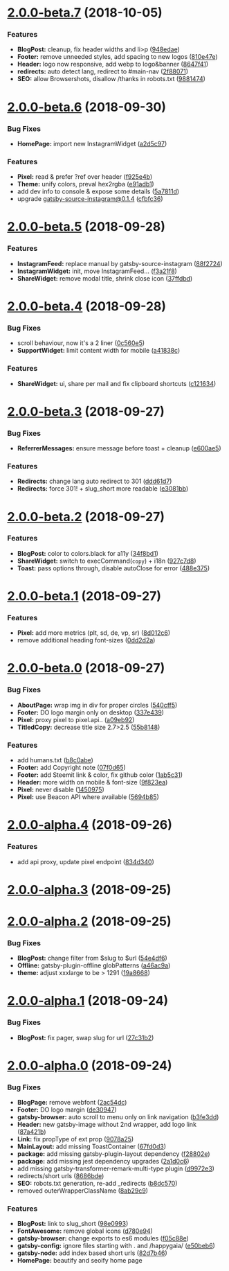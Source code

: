 <a name="2.0.0-beta.7"></a>
# [2.0.0-beta.7](https://github.com/gaiama/gaiama.org/compare/2.0.0-beta.6...2.0.0-beta.7) (2018-10-05)


### Features

* **BlogPost:** cleanup, fix header widths and li>p ([948edae](https://github.com/gaiama/gaiama.org/commit/948edae))
* **Footer:** remove unneeded styles, add spacing to new logos ([810e47e](https://github.com/gaiama/gaiama.org/commit/810e47e))
* **Header:** logo now responsive, add webp to logo&banner ([8647f41](https://github.com/gaiama/gaiama.org/commit/8647f41))
* **redirects:** auto detect lang, redirect to #main-nav ([2f88071](https://github.com/gaiama/gaiama.org/commit/2f88071))
* **SEO:** allow Browsershots, disallow /thanks in robots.txt ([9881474](https://github.com/gaiama/gaiama.org/commit/9881474))



<a name="2.0.0-beta.6"></a>
# [2.0.0-beta.6](https://github.com/gaiama/gaiama.org/compare/2.0.0-beta.5...2.0.0-beta.6) (2018-09-30)


### Bug Fixes

* **HomePage:** import new InstagramWidget ([a2d5c97](https://github.com/gaiama/gaiama.org/commit/a2d5c97))


### Features

* **Pixel:** read & prefer ?ref over header ([f925e4b](https://github.com/gaiama/gaiama.org/commit/f925e4b))
* **Theme:** unify colors, preval hex2rgba ([e91adb1](https://github.com/gaiama/gaiama.org/commit/e91adb1))
* add dev info to console & expose some details ([5a7811d](https://github.com/gaiama/gaiama.org/commit/5a7811d))
* upgrade gatsby-source-instagram@0.1.4 ([cfbfc36](https://github.com/gaiama/gaiama.org/commit/cfbfc36))



<a name="2.0.0-beta.5"></a>
# [2.0.0-beta.5](https://github.com/gaiama/gaiama.org/compare/2.0.0-beta.4...2.0.0-beta.5) (2018-09-28)


### Features

* **InstagramFeed:** replace manual by gatsby-source-instagram ([88f2724](https://github.com/gaiama/gaiama.org/commit/88f2724))
* **InstagramWidget:** init, move InstagramFeed… ([f3a21f8](https://github.com/gaiama/gaiama.org/commit/f3a21f8))
* **ShareWidget:** remove modal title, shrink close icon ([37ffdbd](https://github.com/gaiama/gaiama.org/commit/37ffdbd))



<a name="2.0.0-beta.4"></a>
# [2.0.0-beta.4](https://github.com/gaiama/gaiama.org/compare/2.0.0-beta.3...2.0.0-beta.4) (2018-09-28)


### Bug Fixes

* scroll behaviour, now it's a 2 liner ([0c560e5](https://github.com/gaiama/gaiama.org/commit/0c560e5))
* **SupportWidget:** limit content width for mobile ([a41838c](https://github.com/gaiama/gaiama.org/commit/a41838c))


### Features

* **ShareWidget:** ui, share per mail and fix clipboard shortcuts ([c121634](https://github.com/gaiama/gaiama.org/commit/c121634))



<a name="2.0.0-beta.3"></a>
# [2.0.0-beta.3](https://github.com/gaiama/gaiama.org/compare/2.0.0-beta.2...2.0.0-beta.3) (2018-09-27)


### Bug Fixes

* **ReferrerMessages:** ensure message before toast + cleanup ([e600ae5](https://github.com/gaiama/gaiama.org/commit/e600ae5))


### Features

* **Redirects:** change lang auto redirect to 301 ([ddd61d7](https://github.com/gaiama/gaiama.org/commit/ddd61d7))
* **Redirects:** force 301! + slug_short more readable ([e3081bb](https://github.com/gaiama/gaiama.org/commit/e3081bb))



<a name="2.0.0-beta.2"></a>
# [2.0.0-beta.2](https://github.com/gaiama/gaiama.org/compare/2.0.0-beta.1...2.0.0-beta.2) (2018-09-27)


### Features

* **BlogPost:** <time /> color to colors.black for a11y ([34f8bd1](https://github.com/gaiama/gaiama.org/commit/34f8bd1))
* **ShareWidget:** switch to execCommand(`copy`) + i18n ([927c7d8](https://github.com/gaiama/gaiama.org/commit/927c7d8))
* **Toast:** pass options through, disable autoClose for error ([488e375](https://github.com/gaiama/gaiama.org/commit/488e375))



<a name="2.0.0-beta.1"></a>
# [2.0.0-beta.1](https://github.com/gaiama/gaiama.org/compare/2.0.0-beta.0...2.0.0-beta.1) (2018-09-27)


### Features

* **Pixel:** add more metrics (plt, sd, de, vp, sr) ([8d012c6](https://github.com/gaiama/gaiama.org/commit/8d012c6))
* remove additional heading font-sizes ([0dd2d2a](https://github.com/gaiama/gaiama.org/commit/0dd2d2a))



<a name="2.0.0-beta.0"></a>
# [2.0.0-beta.0](https://github.com/gaiama/gaiama.org/compare/2.0.0-alpha.4...2.0.0-beta.0) (2018-09-27)


### Bug Fixes

* **AboutPage:** wrap img in div for proper circles ([540cff5](https://github.com/gaiama/gaiama.org/commit/540cff5))
* **Footer:** DO logo margin only on desktop ([337e439](https://github.com/gaiama/gaiama.org/commit/337e439))
* **Pixel:** proxy pixel to pixel.api.. ([a09eb92](https://github.com/gaiama/gaiama.org/commit/a09eb92))
* **TitledCopy:** decrease title size 2.7>2.5 ([55b8148](https://github.com/gaiama/gaiama.org/commit/55b8148))


### Features

* add humans.txt ([b8c0abe](https://github.com/gaiama/gaiama.org/commit/b8c0abe))
* **Footer:** add Copyright note ([07f0d65](https://github.com/gaiama/gaiama.org/commit/07f0d65))
* **Footer:** add Steemit link & color, fix github color ([1ab5c31](https://github.com/gaiama/gaiama.org/commit/1ab5c31))
* **Header:** more width on mobile & font-size ([9f823ea](https://github.com/gaiama/gaiama.org/commit/9f823ea))
* **Pixel:** never disable ([1450975](https://github.com/gaiama/gaiama.org/commit/1450975))
* **Pixel:** use Beacon API where available ([5694b85](https://github.com/gaiama/gaiama.org/commit/5694b85))



<a name="2.0.0-alpha.4"></a>
# [2.0.0-alpha.4](https://github.com/gaiama/gaiama.org/compare/2.0.0-alpha.3...2.0.0-alpha.4) (2018-09-26)


### Features

* add api proxy, update pixel endpoint ([834d340](https://github.com/gaiama/gaiama.org/commit/834d340))



<a name="2.0.0-alpha.3"></a>
# [2.0.0-alpha.3](https://github.com/gaiama/gaiama.org/compare/2.0.0-alpha.2...2.0.0-alpha.3) (2018-09-25)



<a name="2.0.0-alpha.2"></a>
# [2.0.0-alpha.2](https://github.com/gaiama/gaiama.org/compare/2.0.0-alpha.1...2.0.0-alpha.2) (2018-09-25)


### Bug Fixes

* **BlogPost:** change filter from $slug to $url ([54e4df6](https://github.com/gaiama/gaiama.org/commit/54e4df6))
* **Offline:** gatsby-plugin-offline globPatterns ([a46ac9a](https://github.com/gaiama/gaiama.org/commit/a46ac9a))
* **theme:** adjust xxxlarge to be > 1291 ([19a8668](https://github.com/gaiama/gaiama.org/commit/19a8668))



<a name="2.0.0-alpha.1"></a>
# [2.0.0-alpha.1](https://github.com/gaiama/gaiama.org/compare/2.0.0-alpha.0...2.0.0-alpha.1) (2018-09-24)


### Bug Fixes

* **BlogPost:** fix pager, swap slug for url ([27c31b2](https://github.com/gaiama/gaiama.org/commit/27c31b2))



<a name="2.0.0-alpha.0"></a>
# [2.0.0-alpha.0](https://github.com/gaiama/gaiama.org/compare/v1.5.37...2.0.0-alpha.0) (2018-09-24)


### Bug Fixes

* **BlogPage:** remove webfont ([2ac54dc](https://github.com/gaiama/gaiama.org/commit/2ac54dc))
* **Footer:** DO logo margin ([de30947](https://github.com/gaiama/gaiama.org/commit/de30947))
* **gatsby-browser:** auto scroll to menu only on link navigation ([b3fe3dd](https://github.com/gaiama/gaiama.org/commit/b3fe3dd))
* **Header:** new gatsby-image without 2nd wrapper, add logo link ([87a421b](https://github.com/gaiama/gaiama.org/commit/87a421b))
* **Link:** fix propType of ext prop ([9078a25](https://github.com/gaiama/gaiama.org/commit/9078a25))
* **MainLayout:** add missing ToastContainer ([67fd0d3](https://github.com/gaiama/gaiama.org/commit/67fd0d3))
* **package:** add missing gatsby-plugin-layout dependency ([f28802e](https://github.com/gaiama/gaiama.org/commit/f28802e))
* **package:** add missing jest dependency upgrades ([2a1d0c6](https://github.com/gaiama/gaiama.org/commit/2a1d0c6))
* add missing gatsby-transformer-remark-multi-type plugin ([d9972e3](https://github.com/gaiama/gaiama.org/commit/d9972e3))
* redirects/short urls ([8686bde](https://github.com/gaiama/gaiama.org/commit/8686bde))
* **SEO:** robots.txt generation, re-add _redirects ([b8dc570](https://github.com/gaiama/gaiama.org/commit/b8dc570))
* removed outerWrapperClassName ([8ab29c9](https://github.com/gaiama/gaiama.org/commit/8ab29c9))


### Features

* **BlogPost:** link <time/> to slug_short ([98e0993](https://github.com/gaiama/gaiama.org/commit/98e0993))
* **FontAwesome:** remove global icons ([d780e94](https://github.com/gaiama/gaiama.org/commit/d780e94))
* **gatsby-browser:** change exports to es6 modules ([f05c88e](https://github.com/gaiama/gaiama.org/commit/f05c88e))
* **gatsby-config:** ignore files starting with . and /happygaia/ ([e50beb6](https://github.com/gaiama/gaiama.org/commit/e50beb6))
* **gatsby-node:** add index based short urls ([82d7b46](https://github.com/gaiama/gaiama.org/commit/82d7b46))
* **HomePage:** beautify and seoify home page <title/> ([574b8c9](https://github.com/gaiama/gaiama.org/commit/574b8c9))
* **layout:** add gatsby-plugin-layout ([6f53844](https://github.com/gaiama/gaiama.org/commit/6f53844))
* **Pixel:** add original referrer, utm params & app version ([9df96b8](https://github.com/gaiama/gaiama.org/commit/9df96b8))
* **Pixel:** provide version and new url ([98a981d](https://github.com/gaiama/gaiama.org/commit/98a981d))
* **query-string:** remove default export ([5098b11](https://github.com/gaiama/gaiama.org/commit/5098b11))
* **query-string:** uri encode all keys & values ([f6f6b77](https://github.com/gaiama/gaiama.org/commit/f6f6b77))
* **ReferrerMessage:** show message additionally as toast ([25b4e4c](https://github.com/gaiama/gaiama.org/commit/25b4e4c))
* **SEO:** generate robots.txt onPostBuild ([2403bd5](https://github.com/gaiama/gaiama.org/commit/2403bd5))
* **ShareWidget:** add share link option, with short link ([59a51e2](https://github.com/gaiama/gaiama.org/commit/59a51e2))
* **slug:** add speakingurl, auto generate slug & new url field ([6251ca0](https://github.com/gaiama/gaiama.org/commit/6251ca0))
* **template:** rename 404 to ErrorPage ([81f3a72](https://github.com/gaiama/gaiama.org/commit/81f3a72))
* add H1 titles to all pages ([6d658f5](https://github.com/gaiama/gaiama.org/commit/6d658f5))
* **theme:** use systemfont stack, drop webfonts ([6fce402](https://github.com/gaiama/gaiama.org/commit/6fce402))
* **TitledCopy:** allow change of title rank h1-h6 ([1eee180](https://github.com/gaiama/gaiama.org/commit/1eee180))
* **toast:** init react-toastify and utils/toast.js ([b8f845f](https://github.com/gaiama/gaiama.org/commit/b8f845f))


### BREAKING CHANGES

* **slug:** `slug` will now only contain the slugified title (no path)
add `url` field, constructed of language, possible `/blog/` prefix and the `slug`
* **FontAwesome:** make sure to import icons individually where needed!
* **query-string:** remove default export, query-string has now to be imported either by
`import * as QS from './query-string.js'`
or destructured
`import { parse, stringify } from './query-string.js'`
* **Pixel:** simplifies query string construction using utils/query-string.js which removes string substitution of [[title]] etc.
* **Pixel:** removes [[random]]



<a name="1.5.37"></a>
## [1.5.37](https://github.com/gaiama/gaiama.org/compare/70cdd0f...v1.5.37) (2018-07-18)


### Bug Fixes

* language switcher swapping positions, now .sort()ed ([70cdd0f](https://github.com/gaiama/gaiama.org/commit/70cdd0f))



